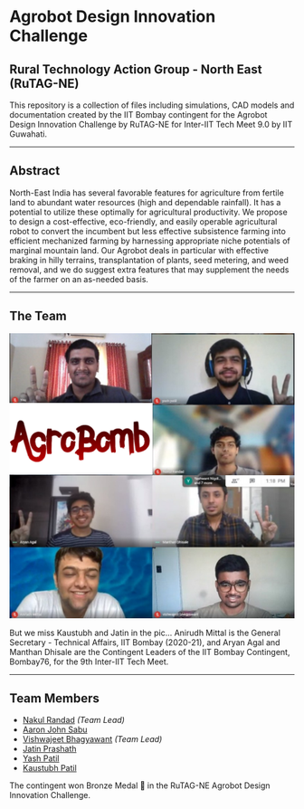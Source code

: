 # Agrobot Design Innovation Challenge
## Rural Technology Action Group - North East (RuTAG-NE)

This repository is a collection of files including simulations, CAD models and documentation created by the IIT Bombay contingent for the Agrobot Design Innovation Challenge by RuTAG-NE for Inter-IIT Tech Meet 9.0 by IIT Guwahati.  

-----  

## Abstract  

North-East India has several favorable features for agriculture from fertile land to abundant water resources (high and dependable rainfall). It has a potential to utilize these optimally for agricultural productivity. We propose to design a cost-effective, eco-friendly, and easily operable agricultural robot to convert the incumbent but less effective subsistence farming into efficient mechanized farming by harnessing appropriate niche potentials of marginal mountain land. Our Agrobot deals in particular with effective braking in hilly terrains, transplantation of plants, seed metering, and weed removal, and we do suggest extra features that may supplement the needs of the farmer on an as-needed basis.  

-----  

## The Team  

![alt text](./Agrobot.jpg)

But we miss Kaustubh and Jatin in the pic... Anirudh Mittal is the General Secretary - Technical Affairs, IIT Bombay (2020-21), and Aryan Agal and Manthan Dhisale are the Contingent Leaders of the IIT Bombay Contingent, Bombay76, for the 9th Inter-IIT Tech Meet.  

-----  
## Team Members

- [Nakul Randad](https://nakulrandad.github.io) *(Team Lead)* 
- [Aaron John Sabu](https://sites.google.com/view/aaronjs/)  
- [Vishwajeet Bhagyawant](https://vishwajeetiitb.github.io/) *(Team Lead)* 
- [Jatin Prashath](https://www.linkedin.com/in/jatin-prasath-399546183/)  
- [Yash Patil](https://www.linkedin.com/in/yash-patil-675863194/)  
- [Kaustubh Patil](https://www.linkedin.com/in/kaustubh-patil-04/)  

The contingent won Bronze Medal 🥉 in the RuTAG-NE Agrobot Design Innovation Challenge.
